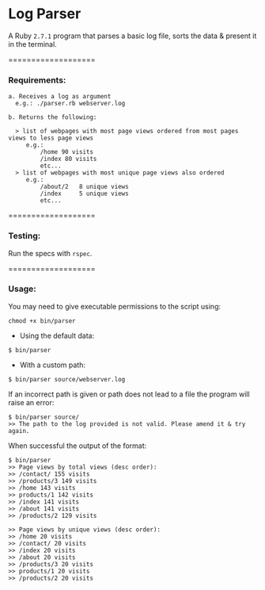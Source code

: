 # Log Parser

A Ruby `2.7.1` program that parses a basic log file, sorts the data & present it in the terminal.

===================

### Requirements:

```
a. Receives a log as argument
  e.g.: ./parser.rb webserver.log

b. Returns the following:

  > list of webpages with most page views ordered from most pages views to less page views
     e.g.:
         /home 90 visits
         /index 80 visits
         etc...
  > list of webpages with most unique page views also ordered
     e.g.:
         /about/2   8 unique views
         /index     5 unique views
         etc...
```

===================

### Testing:

Run the specs with `rspec`.

===================

### Usage:

You may need to give executable permissions to the script using:
```
chmod +x bin/parser
```

- Using the default data:
```
$ bin/parser
```

- With a custom path:
```
$ bin/parser source/webserver.log
```

If an incorrect path is given or path does not lead to a file the program will raise an error:
```
$ bin/parser source/
>> The path to the log provided is not valid. Please amend it & try again.
```


When successful the output of the format:
```
$ bin/parser
>> Page views by total views (desc order): 
>> /contact/ 155 visits 
>> /products/3 149 visits 
>> /home 143 visits 
>> products/1 142 visits 
>> /index 141 visits 
>> /about 141 visits 
>> /products/2 129 visits 
    
>> Page views by unique views (desc order): 
>> /home 20 visits 
>> /contact/ 20 visits 
>> /index 20 visits 
>> /about 20 visits 
>> /products/3 20 visits 
>> products/1 20 visits 
>> /products/2 20 visits 
```